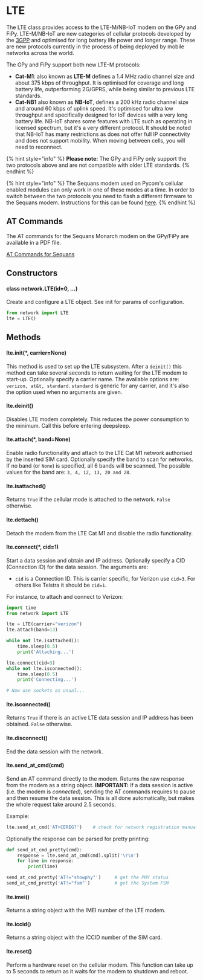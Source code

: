 # LTE

The LTE class provides access to the LTE-M/NB-IoT modem on the GPy and FiPy. LTE-M/NB-IoT are new categories of cellular protocols developed by the [3GPP](http://www.3gpp.org) and optimised for long battery life power and longer range. These are new protocols currently in the process of being deployed by mobile networks across the world.

The GPy and FiPy support both new LTE-M protocols:

* **Cat-M1**: also known as **LTE-M** defines a 1.4 MHz radio channel size and about 375 kbps of throughput. It is optimised for coverage and long battery life, outperforming 2G/GPRS, while being similar to previous LTE standards.
* **Cat-NB1** also known as **NB-IoT**, defines a 200 kHz radio channel size and around 60 kbps of uplink speed. It's optimised for ultra low throughput and specifically designed for IoT devices with a very long battery life. NB-IoT shares some features with LTE such as operating in licensed spectrum, but it's a very different protocol. It should be noted that NB-IoT has many restrictions as does not offer full IP connectivity and does not support mobility. When moving between cells, you will need to reconnect.

{% hint style="info" %}
**Please note:** The GPy and FiPy only support the two protocols above and are not compatible with older LTE standards.
{% endhint %}

{% hint style="info" %}
The Sequans modem used on Pycom's cellular enabled modules can only work in one of these modes at a time. In order to switch between the two protocols you need to flash a different firmware to the Sequans modem. Instructions for this can be found [here](../../../tutorials/lte/firmware.md).
{% endhint %}

## AT Commands

The AT commands for the Sequans Monarch modem on the GPy/FiPy are available in a PDF file.

[AT Commands for Sequans](../../../gitbook/assets/monarch\_4g-ez\_lr5110\_atcommands\_referencemanual\_rev3\_noconfidential.pdf)

## Constructors

#### class network.LTE\(id=0, ...\)

Create and configure a LTE object. See init for params of configuration.

```python
from network import LTE
lte = LTE()
```

## Methods

#### lte.init\(\*, carrier=None\)

This method is used to set up the LTE subsystem. After a `deinit()` this method can take several seconds to return waiting for the LTE modem to start-up. Optionally specify a carrier name. The available options are: `verizon, at&t, standard`. `standard` is generic for any carrier, and it's also the option used when no arguments are given.

#### lte.deinit\(\)

Disables LTE modem completely. This reduces the power consumption to the minimum. Call this before entering deepsleep.

#### lte.attach\(\*, band=None\)

Enable radio functionality and attach to the LTE Cat M1 network authorised by the inserted SIM card. Optionally specify the band to scan for networks. If no band \(or `None`\) is specified, all 6 bands will be scanned. The possible values for the band are: `3, 4, 12, 13, 20 and 28`.

#### lte.isattached\(\)

Returns `True` if the cellular mode is attached to the network. `False` otherwise.

#### lte.dettach\(\)

Detach the modem from the LTE Cat M1 and disable the radio functionality.

#### lte.connect\(\*, cid=1\)

Start a data session and obtain and IP address. Optionally specify a CID \(Connection ID\) for the data session. The arguments are:

* `cid` is a Connection ID. This is carrier specific, for Verizon use `cid=3`. For others like Telstra it should be `cid=1`.

For instance, to attach and connect to Verizon:

```python
import time
from network import LTE

lte = LTE(carrier="verizon")
lte.attach(band=13)

while not lte.isattached():
    time.sleep(0.5)
    print('Attaching...')

lte.connect(cid=3)
while not lte.isconnected():
    time.sleep(0.5)
    print('Connecting...')

# Now use sockets as usual...
```

#### lte.isconnected\(\)

Returns `True` if there is an active LTE data session and IP address has been obtained. `False` otherwise.

#### lte.disconnect\(\)

End the data session with the network.

#### lte.send\_at\_cmd\(cmd\)

Send an AT command directly to the modem. Returns the raw response from the modem as a string object. **IMPORTANT:** If a data session is active \(i.e. the modem is _connected_\), sending the AT commands requires to pause and then resume the data session. This is all done automatically, but makes the whole request take around 2.5 seconds.

Example:

```python
lte.send_at_cmd('AT+CEREG?')    # check for network registration manually (sames as lte.isattached())
```

Optionally the response can be parsed for pretty printing:

```python
def send_at_cmd_pretty(cmd):
    response = lte.send_at_cmd(cmd).split('\r\n')
    for line in response:
        print(line)

send_at_cmd_pretty('AT!="showphy"')     # get the PHY status
send_at_cmd_pretty('AT!="fsm"')         # get the System FSM
```

#### lte.imei\(\)

Returns a string object with the IMEI number of the LTE modem.

#### lte.iccid\(\)

Returns a string object with the ICCID number of the SIM card.

#### lte.reset\(\)

Perform a hardware reset on the cellular modem. This function can take up to 5 seconds to return as it waits for the modem to shutdown and reboot.

